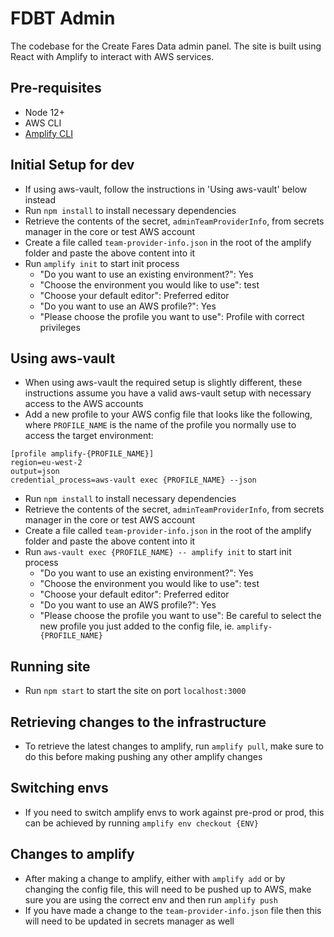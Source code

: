 # FDBT Admin

The codebase for the Create Fares Data admin panel. The site is built using React with Amplify to interact with AWS services.

## Pre-requisites

* Node 12+
* AWS CLI
* [Amplify CLI](https://docs.amplify.aws/cli/start/install)

## Initial Setup for dev

* If using aws-vault, follow the instructions in 'Using aws-vault' below instead
* Run `npm install` to install necessary dependencies
* Retrieve the contents of the secret, `adminTeamProviderInfo`, from secrets manager in the core or test AWS account
* Create a file called `team-provider-info.json` in the root of the amplify folder and paste the above content into it
* Run `amplify init` to start init process
  * "Do you want to use an existing environment?": Yes
  * "Choose the environment you would like to use": test
  * "Choose your default editor": Preferred editor
  * "Do you want to use an AWS profile?": Yes
  * "Please choose the profile you want to use": Profile with correct privileges

## Using aws-vault

* When using aws-vault the required setup is slightly different, these instructions assume you have a valid aws-vault setup with necessary access to the AWS accounts
* Add a new profile to your AWS config file that looks like the following, where `PROFILE_NAME` is the name of the profile you normally use to access the target environment:

```
[profile amplify-{PROFILE_NAME}]
region=eu-west-2
output=json
credential_process=aws-vault exec {PROFILE_NAME} --json
```

* Run `npm install` to install necessary dependencies
* Retrieve the contents of the secret, `adminTeamProviderInfo`, from secrets manager in the core or test AWS account
* Create a file called `team-provider-info.json` in the root of the amplify folder and paste the above content into it
* Run `aws-vault exec {PROFILE_NAME} -- amplify init` to start init process
  * "Do you want to use an existing environment?": Yes
  * "Choose the environment you would like to use": test
  * "Choose your default editor": Preferred editor
  * "Do you want to use an AWS profile?": Yes
  * "Please choose the profile you want to use": Be careful to select the new profile you just added to the config file, ie. `amplify-{PROFILE_NAME}`

## Running site

* Run `npm start` to start the site on port `localhost:3000`

## Retrieving changes to the infrastructure

* To retrieve the latest changes to amplify, run `amplify pull`, make sure to do this before making pushing any other amplify changes

## Switching envs

* If you need to switch amplify envs to work against pre-prod or prod, this can be achieved by running `amplify env checkout {ENV}`

## Changes to amplify

* After making a change to amplify, either with `amplify add` or by changing the config file, this will need to be pushed up to AWS, make sure you are using the correct env and then run `amplify push`
* If you have made a change to the `team-provider-info.json` file then this will need to be updated in secrets manager as well
